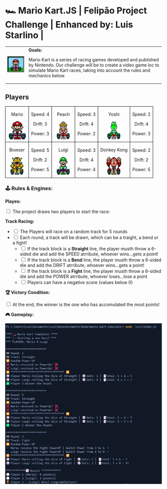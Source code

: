 <h1>🏎️ Mario Kart.JS | Felipão Project Challenge | Enhanced by: Luis Starlino | </h1>

  <table>
        <tr>
            <td>
                <img src="./assets/images/header.gif" alt="Mario Kart" width="200">
            </td>
            <td>
                <b>Goals:</b>
                <p>Mario Kart is a series of racing games developed and published by Nintendo. Our challenge will be to create a video game loc to simulate Mario Kart races, taking into account the rules and mechanics below.</p>
            </td>
        </tr>
    </table>

<h2>Players</h2>
      <table style="border-collapse: collapse; width: 800px; margin: 0 auto;">
        <tr>
            <td style="border: 1px solid black; text-align: center;">
                <p>Mario</p>
                <img src="./assets/images/mario.gif" alt="Mario Kart" width="60" height="60">
            </td>
            <td style="border: 1px solid black; text-align: center;">
                <p>Speed: 4</p>
                <p>Drift: 3</p>
                <p>Power: 3</p>
            </td>
             <td style="border: 1px solid black; text-align: center;">
                <p>Peach</p>
                <img src="./assets/images/peach.gif" alt="Mario Kart" width="60" height="60">
            </td>
            <td style="border: 1px solid black; text-align: center;">
                <p>Speed: 3</p>
                <p>Drift: 4</p>
                <p>Power: 2</p>
            </td>
              <td style="border: 1px solid black; text-align: center;">
                <p>Yoshi</p>
                <img src="./assets/images/yoshi.gif" alt="Mario Kart" width="60" height="60">
            </td>
            <td style="border: 1px solid black; text-align: center;">
                <p>Speed: 2</p>
                <p>Drift: 4</p>
                <p>Power: 3</p>
            </td>
        </tr>
        <tr>
            <td style="border: 1px solid black; text-align: center;">
                <p>Bowser</p>
                <img src="./assets/images/bowser.gif" alt="Mario Kart" width="60" height="60">
            </td>
            <td style="border: 1px solid black; text-align: center;">
                <p>Speed: 5</p>
                <p>Drift: 2</p>
                <p>Power: 5</p>
            </td>
            <td style="border: 1px solid black; text-align: center;">
                <p>Luigi</p>
                <img src="./assets/images/luigi.gif" alt="Mario Kart" width="60" height="60">
            </td>
            <td style="border: 1px solid black; text-align: center;">
                <p>Speed: 3</p>
                <p>Drift: 4</p>
                <p>Power: 4</p>
            </td>
            <td style="border: 1px solid black; text-align: center;">
                <p>Donkey Kong</p>
                <img src="./assets/images/dk.gif" alt="Mario Kart" width="60" height="60">
            </td>
            <td style="border: 1px solid black; text-align: center;">
                <p>Speed: 2</p>
                <p>Drift: 2</p>
                <p>Power: 5</p>
            </td>
        </tr>
    </table>

<p></p>

<h3>🕹️ Rules & Engines:</h3>

<b>Playes:</b>

<input type="checkbox" id="jogadores-item" />
<label for="jogadores-item">The project draws two players to start the race:</label>

<b>Track Racing:</b>

<ul>
  <li><input type="checkbox" id="pistas-1-item" /> <label for="pistas-1-item">The Players will race on a random track for 5 rounds</label></li>
  <li><input type="checkbox" id="pistas-2-item" /> <label for="pistas-2-item">Each round, a track will be drawn, which can be a traight, a bend or a fight!</label>
    <ul>
      <li><input type="checkbox" id="pistas-2-1-item" /> <label for="pistas-2-1-item">If the track block is a <strong>Straight</strong> line, the player musth throw a 6-sided die and add the SPEED atrribute, whoever wins...gets a point!</label></li>
      <li><input type="checkbox" id="pistas-2-2-item" /> <label for="pistas-2-2-item">If the track block is a <strong>Bend</strong> line, the player musth throw a 6-sided die and add the DRIFT atrribute, whoever wins...gets a point!</label></li>
      <li><input type="checkbox" id="pistas-2-3-item" /> <label for="pistas-2-3-item">If the track block is a <strong>Fight</strong> line, the player musth throw a 6-sided die and add the POWER atrribute, whoever loses...lose a point</label></li>
      <li><input type="checkbox" id="pistas-2-3-item" /> <label for="pistas-2-3-item">Players can have a negative score (values below 0)</label></li>
    </ul>
  </li>
</ul>

<b>🏆 Victory Condition:</b>

<input type="checkbox" id="vitoria-item" />
<label for="vitoria-item">At the end, the winner is the one who has accomulated the most points!</label>

<b> 🎮 Gameplay:</b> </br>

[![Gameplay Image][gameplay]]([https://www.linkedin.com/in/luis-starlino/])


<!-- MARKDOWN LINKS & IMAGES -->
[gameplay]: assets/images/demo/gameplay.png
